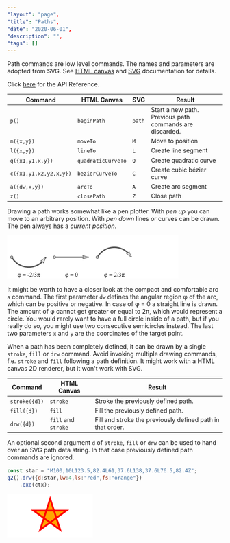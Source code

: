 ```yaml
---
"layout": "page",
"title": "Paths",
"date": "2020-06-01",
"description": "",
"tags": []
---
```



Path commands are low level commands. The names and parameters are adopted from SVG.
See [HTML canvas](https://developer.mozilla.org/de/docs/Web/API/CanvasRenderingContext2D)
and [SVG](https://developer.mozilla.org/en-US/docs/Web/SVG/Tutorial/Paths) documentation for details.

Click [here](https://github.com/goessner/g2/blob/master/docs/api/g2.core.md#g2+p) for the API
Reference.

Command | HTML Canvas | SVG | Result
-------- | ------- | ---------- | --------
`p()`   | `beginPath` | `path` | Start a new path. Previous path commands are discarded.
`m({x,y})` | `moveTo` | `M` | Move to position
`l({x,y})` | `lineTo` | `L`| Create line segment
`q({x1,y1,x,y})` | `quadraticCurveTo` | `Q` |  Create quadratic curve
`c({x1,y1,x2,y2,x,y})` | `bezierCurveTo` | `C` | Create cubic bézier curve
`a({dw,x,y})` | `arcTo` | `A` | Create arc segment
`z()` | `closePath`| `Z` | Close path

Drawing a path works somewhat like a pen plotter. With *pen up* you can move to an arbitrary position.
With *pen down* lines or curves can be drawn. The pen always has a *current position*.

![arcs](img/arcs.png)

It might be worth to have a closer look at the compact and comfortable arc `a` command. The first
parameter `dw` defines the angular region &phi; of the arc, which can be positive or negative.
In case of &phi; = 0 a straight line is drawn. The amount of &phi; cannot get greater or equal to
2&pi;, which would represent a circle.
You would rarely want to have a full circle inside of a path, but if you really do so, you might
use two consecutive semicircles instead. The last two parameters `x` and `y` are the coordinates
of the target point.

When a path has been completely defined, it can be drawn by a single `stroke`, `fill` or `drw`
command. Avoid invoking multiple drawing commands, f.e. `stroke` and `fill` following a path
definition.
It might work with a HTML canvas 2D renderer, but it won't work with SVG.

Command | HTML Canvas | Result
-------- | ------- | --------
`stroke({d})`   | `stroke` | Stroke the previously defined path.
`fill({d})`   | `fill` |  Fill the previously defined path.
`drw({d})` | `fill` and `stroke` | Fill and stroke the previously defined path in that order.

An optional second argument `d` of `stroke`, `fill` or `drw` can be used to hand over an SVG path data string.
In that case previously defined path commands are ignored.

```javascript
const star = "M100,10L123.5,82.4L61,37.6L138,37.6L76.5,82.4Z";
g2().drw({d:star,lw:4,ls:"red",fs:"orange"})
    .exe(ctx);
```

![star](img/star.png)
